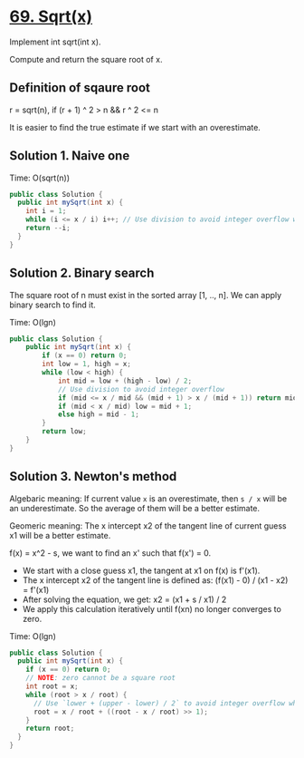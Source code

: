 # [69. Sqrt(x)](https://leetcode.com/problems/sqrtx/)

Implement int sqrt(int x).

Compute and return the square root of x.

## Definition of sqaure root

r = sqrt(n), if (r + 1) ^ 2 > n && r ^ 2 <= n

It is easier to find the true estimate if we start with an overestimate.

## Solution 1. Naive one

Time: O(sqrt(n))

```java
public class Solution {
  public int mySqrt(int x) {
    int i = 1;
    while (i <= x / i) i++; // Use division to avoid integer overflow when multiple two integers
    return --i;
  }
}
```

## Solution 2. Binary search

The square root of n must exist in the sorted array [1, .., n]. We can apply binary search to find it.

Time: O(lgn)

```java
public class Solution {
    public int mySqrt(int x) {
		if (x == 0) return 0;
		int low = 1, high = x;
		while (low < high) {
			int mid = low + (high - low) / 2;
			// Use division to avoid integer overflow
			if (mid <= x / mid && (mid + 1) > x / (mid + 1)) return mid;
			if (mid < x / mid) low = mid + 1;
			else high = mid - 1;
		}
		return low;
    }
}
```

## Solution 3. Newton's method

Algebaric meaning:
If current value `x` is an overestimate, then `s / x` will be an underestimate. So the average of them will be a better estimate.

Geomeric meaning:
The x intercept x2 of the tangent line of current guess x1 will be a better estimate.

f(x) = x^2 - s, we want to find an x' such that f(x') = 0.
- We start with a close guess x1, the tangent at x1 on f(x) is f'(x1).
- The x intercept x2 of the tangent line is defined as: (f(x1) - 0) / (x1 - x2) = f'(x1)
- After solving the equation, we get: x2 = (x1 + s / x1) / 2
- We apply this calculation iteratively until f(xn) no longer converges to zero.

Time: O(lgn)

```java
public class Solution {
  public int mySqrt(int x) {
    if (x == 0) return 0;
    // NOTE: zero cannot be a square root
    int root = x;
    while (root > x / root) {
      // Use `lower + (upper - lower) / 2` to avoid integer overflow when adding two large integers
      root = x / root + ((root - x / root) >> 1);
    }
    return root;
  }
}
```
